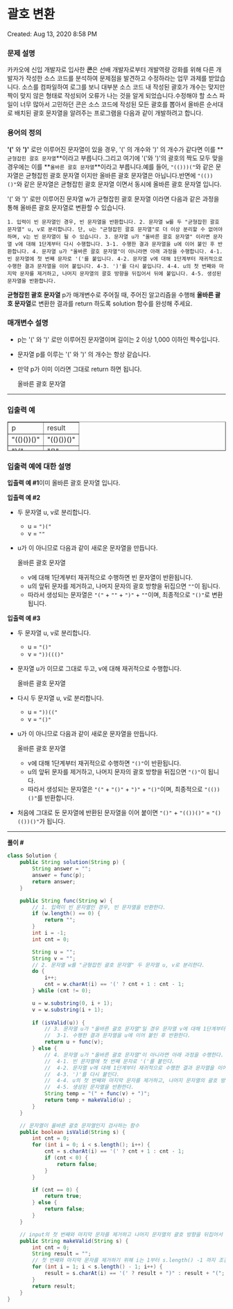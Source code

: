 # 괄호 변환

Created: Aug 13, 2020 8:58 PM

### **문제 설명**

카카오에 신입 개발자로 입사한 **콘**은 선배 개발자로부터 개발역량 강화를 위해 다른 개발자가 작성한 소스 코드를 분석하여 문제점을 발견하고 수정하라는 업무 과제를 받았습니다. 소스를 컴파일하여 로그를 보니 대부분 소스 코드 내 작성된 괄호가 개수는 맞지만 짝이 맞지 않은 형태로 작성되어 오류가 나는 것을 알게 되었습니다.수정해야 할 소스 파일이 너무 많아서 고민하던 콘은 소스 코드에 작성된 모든 괄호를 뽑아서 올바른 순서대로 배치된 괄호 문자열을 알려주는 프로그램을 다음과 같이 개발하려고 합니다.

### **용어의 정의**

**'('** 와 **')'** 로만 이루어진 문자열이 있을 경우, '(' 의 개수와 ')' 의 개수가 같다면 이를 **`균형잡힌 괄호 문자열`**이라고 부릅니다.그리고 여기에 '('와 ')'의 괄호의 짝도 모두 맞을 경우에는 이를 **`올바른 괄호 문자열`**이라고 부릅니다.예를 들어, `"(()))("`와 같은 문자열은 균형잡힌 괄호 문자열 이지만 올바른 괄호 문자열은 아닙니다.반면에 `"(())()"`와 같은 문자열은 균형잡힌 괄호 문자열 이면서 동시에 올바른 괄호 문자열 입니다.

'(' 와 ')' 로만 이루어진 문자열 w가 균형잡힌 괄호 문자열 이라면 다음과 같은 과정을 통해 올바른 괄호 문자열로 변환할 수 있습니다.

`1. 입력이 빈 문자열인 경우, 빈 문자열을 반환합니다.
2. 문자열 w를 두 "균형잡힌 괄호 문자열" u, v로 분리합니다. 단, u는 "균형잡힌 괄호 문자열"로 더 이상 분리할 수 없어야 하며, v는 빈 문자열이 될 수 있습니다.
3. 문자열 u가 "올바른 괄호 문자열" 이라면 문자열 v에 대해 1단계부터 다시 수행합니다. 3-1. 수행한 결과 문자열을 u에 이어 붙인 후 반환합니다.
4. 문자열 u가 "올바른 괄호 문자열"이 아니라면 아래 과정을 수행합니다. 4-1. 빈 문자열에 첫 번째 문자로 '('를 붙입니다. 4-2. 문자열 v에 대해 1단계부터 재귀적으로 수행한 결과 문자열을 이어 붙입니다. 4-3. ')'를 다시 붙입니다. 4-4. u의 첫 번째와 마지막 문자를 제거하고, 나머지 문자열의 괄호 방향을 뒤집어서 뒤에 붙입니다. 4-5. 생성된 문자열을 반환합니다.`

**균형잡힌 괄호 문자열** p가 매개변수로 주어질 때, 주어진 알고리즘을 수행해 **올바른 괄호 문자열**로 변환한 결과를 return 하도록 solution 함수를 완성해 주세요.

### **매개변수 설명**

- p는 '(' 와 ')' 로만 이루어진 문자열이며 길이는 2 이상 1,000 이하인 짝수입니다.
- 문자열 p를 이루는 '(' 와 ')' 의 개수는 항상 같습니다.
- 만약 p가 이미 이라면 그대로 return 하면 됩니다.

    올바른 괄호 문자열

---

### **입출력 예**

<table style="border-collapse: collapse; width: 100%; height: 67px;" border="1"><tbody><tr><td><span style="color: #333333;">p</span></td><td><span style="color: #333333;">result</span></td></tr><tr style="height: 19px;"><td style="height: 19px;">"(()())()"</td><td style="height: 19px;">"(()())()"</td></tr><tr style="height: 19px;"><td style="height: 19px;">")("</td><td style="height: 19px;">"()"</td></tr><tr style="height: 19px;"><td style="height: 19px;">"()))((()"</td><td style="height: 19px;">"()(())()"</td></tr></tbody></table>

### **입출력 예에 대한 설명**

**입출력 예 #1**이미 올바른 괄호 문자열 입니다.

**입출력 예 #2**

- 두 문자열 u, v로 분리합니다.
    - u = `")("`
    - v = `""`
- u가 이 아니므로 다음과 같이 새로운 문자열을 만듭니다.

    올바른 괄호 문자열

    - v에 대해 1단계부터 재귀적으로 수행하면 빈 문자열이 반환됩니다.
    - u의 앞뒤 문자를 제거하고, 나머지 문자의 괄호 방향을 뒤집으면 `""`이 됩니다.
    - 따라서 생성되는 문자열은 `"("` + `""` + `")"` + `""`이며, 최종적으로 `"()"`로 변환됩니다.

**입출력 예 #3**

- 두 문자열 u, v로 분리합니다.
    - u = `"()"`
    - v = `"))((()"`
- 문자열 u가 이므로 그대로 두고, v에 대해 재귀적으로 수행합니다.

    올바른 괄호 문자열

- 다시 두 문자열 u, v로 분리합니다.
    - u = `"))(("`
    - v = `"()"`
- u가 이 아니므로 다음과 같이 새로운 문자열을 만듭니다.

    올바른 괄호 문자열

    - v에 대해 1단계부터 재귀적으로 수행하면 `"()"`이 반환됩니다.
    - u의 앞뒤 문자를 제거하고, 나머지 문자의 괄호 방향을 뒤집으면 `"()"`이 됩니다.
    - 따라서 생성되는 문자열은 `"("` + `"()"` + `")"` + `"()"`이며, 최종적으로 `"(())()"`를 반환합니다.
- 처음에 그대로 둔 문자열에 반환된 문자열을 이어 붙이면 `"()"` + `"(())()"` = `"()(())()"`가 됩니다.

---

**풀이 #**

```java
class Solution {
	public String solution(String p) {
		String answer = "";
		answer = func(p);
		return answer;
	}

	public String func(String w) {
		// 1. 입력이 빈 문자열인 경우, 빈 문자열을 반환한다.
		if (w.length() == 0) {
			return "";
		}
		int i = -1;
		int cnt = 0;

		String u = "";
		String v = "";
		// 2. 문자열 w를 "균형잡힌 괄호 문자열" 두 문자열 u, v로 분리한다.
		do {
			i++;
			cnt = w.charAt(i) == '(' ? cnt + 1 : cnt - 1;
		} while (cnt != 0);

		u = w.substring(0, i + 1);
		v = w.substring(i + 1);
		
		if (isValid(u)) {
			// 3. 문자열 u가 "올바른 괄호 문자열"일 경우 문자열 v에 대해 1단계부터 다시 수행한다.
			// 	3-1. 수행한 결과 문자열을 u에 이어 붙인 후 반환한다.
			return u + func(v);
		} else {
			// 4. 문자열 u가 "올바른 괄호 문자열"이 아니라면 아래 과정을 수행한다.
			// 	4-1. 빈 문자열에 첫 번째 문자로 '('를 붙인다.
			//	4-2. 문자열 v에 대해 1단계부터 재귀적으로 수행한 결과 문자열을 이어 붙인다.
			// 	4-3. ')'를 다시 붙인다.
			// 	4-4. u의 첫 번째와 마지막 문자를 제거하고, 나머지 문자열의 괄호 방향을 뒤집어서 뒤에 붙인다. 
			//  4-5. 생성된 문자열을 반환한다.
			String temp = "(" + func(v) + ")";
			return temp + makeValid(u) ;
		}
	}

	// 문자열이 올바른 괄호 문자열인지 검사하는 함수
	public boolean isValid(String s) {
		int cnt = 0;
		for (int i = 0; i < s.length(); i++) {
			cnt = s.charAt(i) == '(' ? cnt + 1 : cnt - 1;
			if (cnt < 0) {
				return false;
			}
		}

		if (cnt == 0) {
			return true;
		} else {
			return false;
		}
	}

	// input의 첫 번째와 마지막 문자를 제거하고 나머지 문자열의 괄호 방향을 뒤집어서 반환하는 함수
	public String makeValid(String s) {
		int cnt = 0;
		String result = "";
		// 첫 번째와 마지막 문자를 제거하기 위해 i는 1부터 s.length() -1 까지 조건을 준다.
		for (int i = 1; i < s.length() - 1; i++) {
			result = s.charAt(i) == '(' ? result + ")" : result + "(";
		}
		return result;
	}
}
```